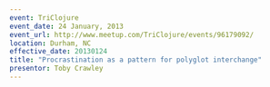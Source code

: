 ```yaml
---
event: TriClojure
event_date: 24 January, 2013
event_url: http://www.meetup.com/TriClojure/events/96179092/
location: Durham, NC
effective_date: 20130124
title: "Procrastination as a pattern for polyglot interchange"
presentor: Toby Crawley
---
```

